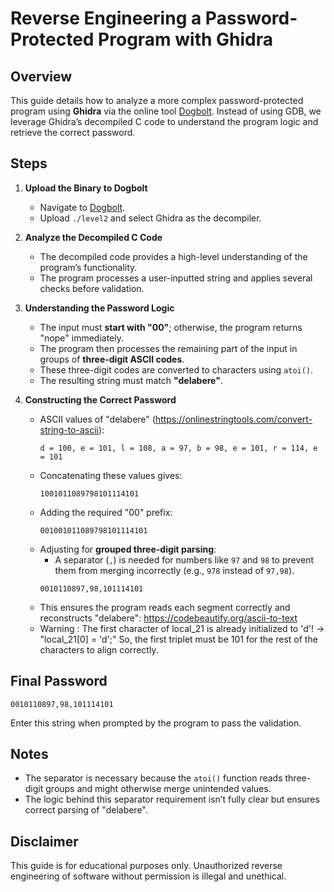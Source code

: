 # Reverse Engineering a Password-Protected Program with Ghidra

## Overview
This guide details how to analyze a more complex password-protected program using **Ghidra** via the online tool [Dogbolt](https://dogbolt.org). Instead of using GDB, we leverage Ghidra’s decompiled C code to understand the program logic and retrieve the correct password.

## Steps

1. **Upload the Binary to Dogbolt**
   - Navigate to [Dogbolt](https://dogbolt.org/?id=0f4f5fa4-6d58-4c8a-8f18-6f960baf701b#Ghidra=332).
   - Upload `./level2` and select Ghidra as the decompiler.

2. **Analyze the Decompiled C Code**
   - The decompiled code provides a high-level understanding of the program’s functionality.
   - The program processes a user-inputted string and applies several checks before validation.

3. **Understanding the Password Logic**
   - The input must **start with "00"**; otherwise, the program returns "nope" immediately.
   - The program then processes the remaining part of the input in groups of **three-digit ASCII codes**.
   - These three-digit codes are converted to characters using `atoi()`.
   - The resulting string must match **"delabere"**.

4. **Constructing the Correct Password**
   - ASCII values of "delabere" (https://onlinestringtools.com/convert-string-to-ascii):
     ```
     d = 100, e = 101, l = 108, a = 97, b = 98, e = 101, r = 114, e = 101
     ```
   - Concatenating these values gives:
     ```
     1001011089798101114101
     ```
   - Adding the required "00" prefix:
     ```
     001001011089798101114101
     ```
   - Adjusting for **grouped three-digit parsing**:
     - A separator (`,`) is needed for numbers like `97` and `98` to prevent them from merging incorrectly (e.g., `978` instead of `97,98`).
     ```
     0010110897,98,101114101
     ```
   - This ensures the program reads each segment correctly and reconstructs "delabere": https://codebeautify.org/ascii-to-text
   - Warning : The first character of local_21 is already initialized to 'd'! -> "local_21[0] = 'd';"
   So, the first triplet must be 101 for the rest of the characters to align correctly.

## Final Password
```
0010110897,98,101114101
```
Enter this string when prompted by the program to pass the validation.

## Notes
- The separator is necessary because the `atoi()` function reads three-digit groups and might otherwise merge unintended values.
- The logic behind this separator requirement isn’t fully clear but ensures correct parsing of "delabere".

## Disclaimer
This guide is for educational purposes only. Unauthorized reverse engineering of software without permission is illegal and unethical.

